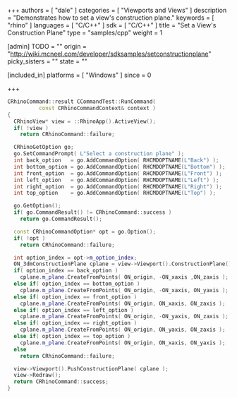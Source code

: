 +++
authors = [ "dale" ]
categories = [ "Viewports and Views" ]
description = "Demonstrates how to set a view's construction plane."
keywords = [ "rhino" ]
languages = [ "C/C++" ]
sdk = [ "C/C++" ]
title = "Set a View's Construction Plane"
type = "samples/cpp"
weight = 1

[admin]
TODO = ""
origin = "http://wiki.mcneel.com/developer/sdksamples/setconstructionplane"
picky_sisters = ""
state = ""

[included_in]
platforms = [ "Windows" ]
since = 0

+++

```cpp
CRhinoCommand::result CCommandTest::RunCommand(
          const CRhinoCommandContext& context )
{
  CRhinoView* view = ::RhinoApp().ActiveView();
  if( !view )
    return CRhinoCommand::failure;

  CRhinoGetOption go;
  go.SetCommandPrompt( L"Select a construction plane" );
  int back_option   = go.AddCommandOption( RHCMDOPTNAME(L"Back") );
  int bottom_option = go.AddCommandOption( RHCMDOPTNAME(L"Bottom") );
  int front_option  = go.AddCommandOption( RHCMDOPTNAME(L"Front") );
  int left_option   = go.AddCommandOption( RHCMDOPTNAME(L"Left") );
  int right_option  = go.AddCommandOption( RHCMDOPTNAME(L"Right") );
  int top_option    = go.AddCommandOption( RHCMDOPTNAME(L"Top") );

  go.GetOption();
  if( go.CommandResult() != CRhinoCommand::success )
    return go.CommandResult();

  const CRhinoCommandOption* opt = go.Option();
  if( !opt )
    return CRhinoCommand::failure;

  int option_index = opt->m_option_index;
  ON_3dmConstructionPlane cplane = view->Viewport().ConstructionPlane();
  if( option_index == back_option )
    cplane.m_plane.CreateFromPoints( ON_origin, -ON_xaxis ,ON_zaxis );
  else if( option_index == bottom_option )
    cplane.m_plane.CreateFromPoints( ON_origin, -ON_xaxis, ON_yaxis );
  else if( option_index == front_option )
    cplane.m_plane.CreateFromPoints( ON_origin, ON_xaxis, ON_zaxis );
  else if( option_index == left_option )
    cplane.m_plane.CreateFromPoints( ON_origin, -ON_yaxis, ON_zaxis );
  else if( option_index == right_option )
    cplane.m_plane.CreateFromPoints( ON_origin, ON_yaxis, ON_zaxis );
  else if( option_index == top_option )
    cplane.m_plane.CreateFromPoints( ON_origin, ON_xaxis, ON_yaxis );
  else
    return CRhinoCommand::failure;

  view->Viewport().PushConstructionPlane( cplane );
  view->Redraw();
  return CRhinoCommand::success;
}
```
